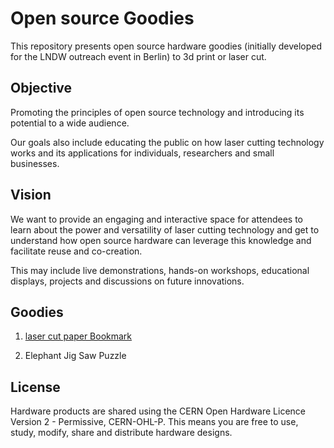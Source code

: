 # Open source Goodies

This repository presents open source hardware goodies (initially developed for the LNDW outreach event in Berlin) to 3d print or laser cut.

## Objective

Promoting the principles of open source technology and introducing its potential to a wide audience.

Our goals also include educating the public on how laser cutting technology works and its applications for individuals, researchers and small businesses.

## Vision

We want to provide an engaging and interactive space for attendees to learn about the power and versatility of laser cutting technology and get to understand how open source hardware can leverage this knowledge and facilitate reuse and co-creation.

This may include live demonstrations, hands-on workshops, educational displays, projects and discussions on future innovations.

## Goodies

1.  [laser cut paper Bookmark](bookmarks/readme_bookmark.md)

2.  Elephant Jig Saw Puzzle

## License

Hardware products are shared using the CERN Open Hardware Licence Version 2 - Permissive, CERN-OHL-P. This means you are free to use, study, modify, share and distribute hardware designs.
